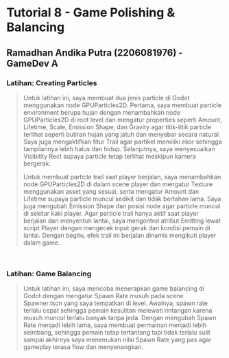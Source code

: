 # Tutorial 8 - Game Polishing & Balancing
## Ramadhan Andika Putra (2206081976) - GameDev A <br>

### Latihan: Creating Particles
> Untuk latihan ini, saya membuat dua jenis particle di Godot menggunakan node GPUParticles2D. Pertama, saya membuat particle environment berupa hujan dengan menambahkan node GPUParticles2D di root level dan mengatur properties seperti Amount, Lifetime, Scale, Emission Shape, dan Gravity agar titik-titik particle terlihat seperti butiran hujan yang jatuh dan menyebar secara natural. Saya juga mengaktifkan fitur Trail agar partikel memiliki ekor sehingga tampilannya lebih halus dan hidup. Selanjutnya, saya menyesuaikan Visibility Rect supaya particle tetap terlihat meskipun kamera bergerak.
> 
> Untuk membuat particle trail saat player berjalan, saya menambahkan node GPUParticles2D di dalam scene player dan mengatur Texture menggunakan asset yang sesuai, serta mengatur Amount dan Lifetime supaya particle muncul sedikit dan tidak bertahan lama. Saya juga mengubah Emission Shape dan posisi node agar particle muncul di sekitar kaki player. Agar particle trail hanya aktif saat player berjalan dan menyentuh lantai, saya mengontrol atribut Emitting lewat script Player dengan mengecek input gerak dan kondisi pemain di lantai. Dengan begitu, efek trail ini berjalan dinamis mengikuti player dalam game.
<br>

### Latihan: Game Balancing
> Untuk latihan ini, saya mencoba menerapkan game balancing di Godot dengan mengatur Spawn Rate musuh pada scene Spawner.tscn yang saya tempatkan di level. Awalnya, spawn rate terlalu cepat sehingga pemain kesulitan melewati rintangan karena musuh muncul terlalu banyak tanpa jeda. Dengan mengubah Spawn Rate menjadi lebih lama, saya membuat permainan menjadi lebih seimbang, sehingga pemain tetap tertantang tapi tidak terlalu sulit sampai akhirnya saya menemukan nilai Spawn Rate yang pas agar gameplay terasa flow dan menyenangkan.
